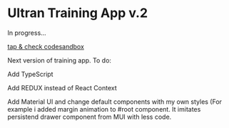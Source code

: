 # Ultran Training App v.2

In progress...

[tap & check codesandbox](https://codesandbox.io/s/github/slawekmarciniak/train_app_v.2)

Next version of training app. To do:

Add TypeScript

Add REDUX instead of React Context

Add Material UI and change default components with my own styles (For example i added margin animation to #root component. It imitates persistend drawer component from MUI with less code.
